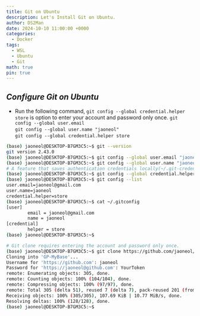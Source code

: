 ```yaml
---
title: Git on Ubuntu
description: Let's Install Git on Ubuntu.
author: DS2Man
date: 2024-10-10 11:00:00 +0000
categories:
  - Docker
tags:
  - WSL
  - Ubuntu
  - Git
math: true
pin: true
---
```


## *Configure Git on Ubuntu*

- Run the following command, `git config --global credential.helper store`  is  option to enter your account and password only once.
	`git config --global user.email`      
	`git config --global user.name "jaoneol"`      
	`git config --global credential.helper store`

<!--
아래 명령어를 실행해라. `git config --global credential.helper store` 은 한번만 계정과 암호를 입력하게 하는 옵션이다.
-->

```bash
(base) jaoneol@DESKTOP-B7GM3C5:~$ git --version
git version 2.43.0
(base) jaoneol@DESKTOP-B7GM3C5:~$ git config --global user.email "jaoneol@gmail.com"
(base) jaoneol@DESKTOP-B7GM3C5:~$ git config --global user.name "jaoneol"
# A feature that saves authentication credentials locally(~/.git-credentials) when accessing remote repositories like GitHub, so you don’t have to enter them again.
(base) jaoneol@DESKTOP-B7GM3C5:~$ git config --global credential.helper store
(base) jaoneol@DESKTOP-B7GM3C5:~$ git config --list
user.email=jaoneol@gmail.com
user.name=jaoneol
credential.helper=store
(base) jaoneol@DESKTOP-B7GM3C5:~$ cat ~/.gitconfig
[user]
        email = jaoneol@gmail.com
        name = jaoneol
[credential]
        helper = store
(base) jaoneol@DESKTOP-B7GM3C5:~$
```

```bash
# Git clone requires entering the account and password only once.
(base) jaoneol@DESKTOP-B7GM3C5:~$ git clone https://github.com/jaoneol/***.git
Cloning into 'GP-MyBase'...
Username for 'https://github.com': jaoneol
Password for 'https://jaoneol@github.com': YourToken
remote: Enumerating objects: 305, done.
remote: Counting objects: 100% (104/104), done.
remote: Compressing objects: 100% (97/97), done.
remote: Total 305 (delta 51), reused 7 (delta 7), pack-reused 201 (from 1)
Receiving objects: 100% (305/305), 107.69 KiB | 10.77 MiB/s, done.
Resolving deltas: 100% (128/128), done.
(base) jaoneol@DESKTOP-B7GM3C5:~$
```